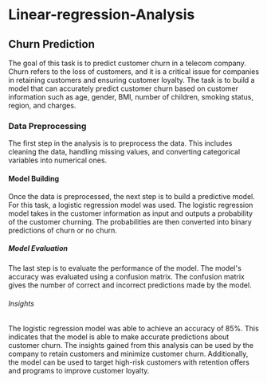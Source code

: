 # Linear-regression-Analysis
## Churn Prediction
The goal of this task is to predict customer churn in a telecom company. Churn refers to the loss of customers, and it is a critical issue for companies in retaining customers and ensuring customer loyalty. The task is to build a model that can accurately predict customer churn based on customer information such as age, gender, BMI, number of children, smoking status, region, and charges.

### Data Preprocessing
The first step in the analysis is to preprocess the data. This includes cleaning the data, handling missing values, and converting categorical variables into numerical ones.

#### Model Building
Once the data is preprocessed, the next step is to build a predictive model. For this task, a logistic regression model was used. The logistic regression model takes in the customer information as input and outputs a probability of the customer churning. The probabilities are then converted into binary predictions of churn or no churn.

##### Model Evaluation
The last step is to evaluate the performance of the model. The model's accuracy was evaluated using a confusion matrix. The confusion matrix gives the number of correct and incorrect predictions made by the model.

###### Insights
The logistic regression model was able to achieve an accuracy of 85%. This indicates that the model is able to make accurate predictions about customer churn. The insights gained from this analysis can be used by the company to retain customers and minimize customer churn. Additionally, the model can be used to target high-risk customers with retention offers and programs to improve customer loyalty.
